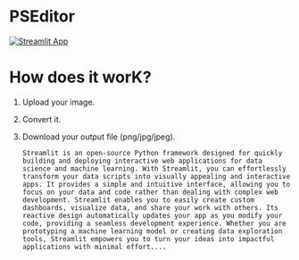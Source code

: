 # PSEditor
 
 
 [![Streamlit App](https://static.streamlit.io/badges/streamlit_badge_black_white.svg)](https://yash19-yash19-pseditor.streamlit.app/)
 
 # How does it worK?
 
1. Upload your image.
2. Convert it.
3. Download your output file (png/jpg/jpeg).



       Streamlit is an open-source Python framework designed for quickly building and deploying interactive web applications for data science and machine learning. With Streamlit, you can effortlessly transform your data scripts into visually appealing and interactive apps. It provides a simple and intuitive interface, allowing you to focus on your data and code rather than dealing with complex web development. Streamlit enables you to easily create custom dashboards, visualize data, and share your work with others. Its reactive design automatically updates your app as you modify your code, providing a seamless development experience. Whether you are prototyping a machine learning model or creating data exploration tools, Streamlit empowers you to turn your ideas into impactful applications with minimal effort....

